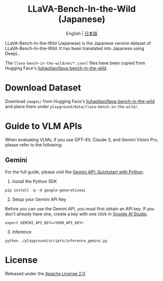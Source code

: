 <div align="center">

# LLaVA-Bench-In-the-Wild (Japanese)

English | [日本語](./ja/README_ja.md)

</div>

LLaVA-Bench-In-the-Wild (Japanese) is the Japanese version dataset of LLaVA-Bench-In-the-Wild. It has been translated into Japanese using DeepL.

The `llava-bench-in-the-wild/en/*.jsonl` files have been copied from Hugging Face's [liuhaotian/llava-bench-in-the-wild](https://huggingface.co/datasets/liuhaotian/llava-bench-in-the-wild/tree/main).

# Download Dataset
Download `images/` from Hugging Face's [liuhaotian/llava-bench-in-the-wild](https://huggingface.co/datasets/liuhaotian/llava-bench-in-the-wild) and place them under `playground/data/llava-bench-in-the-wild/`.

# Guide to VLM APIs
When evaluating VLMs, if you use GPT-4V, Claude 3, and Gemini Vision Pro, please refer to the following:

## Gemini
For the full guide, please visit the [Gemini API: Quickstart with Python](https://ai.google.dev/tutorials/python_quickstart).

1. Install the Python SDK
```
pip install -q -U google-generativeai
```

2. Setup your Gemini API Key

Before you can use the Gemini API, you must first obtain an API key. If you don't already have one, create a key with one click in [Google AI Studio](https://aistudio.google.com/app/apikey).


```
export GEMINI_API_KEY=<YOUR_API_KEY>
```

3. Inference

```
python ./playground/scripts/inference_gemini.py
```

# License

Released under the [Apache License 2.0](./LICENSE).
